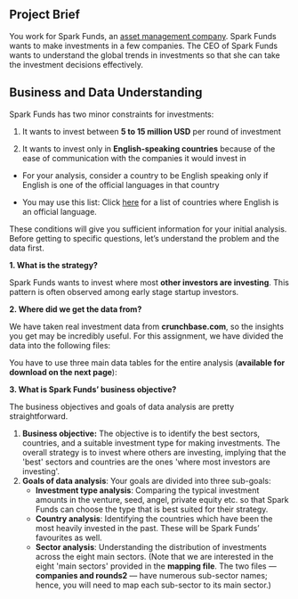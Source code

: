 ﻿
## Project Brief

You work for Spark Funds, an  [asset management company](http://www.wallstreetmojo.com/what-is-asset-management-company-amc/). Spark Funds wants to make investments in a few companies. The CEO of Spark Funds wants to understand the global trends in investments so that she can take the investment decisions effectively.

## Business and Data Understanding

Spark Funds has two minor constraints for investments:

1.  It wants to invest between  **5 to 15 million USD**  per round of investment
    
2.  It wants to invest only in  **English-speaking countries**  because of the ease of communication with the companies it would invest in
    

-   For your analysis, consider a country to be English speaking only if English is one of the official languages in that country
    
-   You may use this list: Click  [here](https://en.wikipedia.org/wiki/List_of_territorial_entities_where_English_is_an_official_language) for a list of countries where English is an official language.
    

These conditions will give you sufficient information for your initial analysis. Before getting to specific questions, let’s understand the problem and the data first.

**1. What is the strategy?**

Spark Funds wants to invest where most  **other investors are investing**. This pattern is often observed among early stage startup investors.

**2. Where did we get the data from?**

We have taken real investment data from  **crunchbase.com**, so the insights you get may be incredibly useful. For this assignment, we have divided the data into the following files:

You have to use three main data tables for the entire analysis (**available for download on the next page**):

**3. What is Spark Funds’ business objective?**

The business objectives and goals of data analysis are pretty straightforward.

1.  **Business objective:** The objective is to identify the best sectors, countries, and a suitable investment type for making investments. The overall strategy is to invest where others are investing, implying that the 'best' sectors and countries are the ones 'where most investors are investing'.
2.  **Goals of data analysis**: Your goals are divided into three sub-goals:
    -   **Investment type analysis**: Comparing the typical investment amounts in the venture, seed, angel, private equity etc. so that Spark Funds can choose the type that is best suited for their strategy.
    -   **Country analysis**: Identifying the countries which have been the most heavily invested in the past. These will be Spark Funds’ favourites as well.
    -   **Sector analysis**: Understanding the distribution of investments across the eight main sectors. (Note that we are interested in the eight 'main sectors' provided in the  **mapping file**. The two files — **companies and rounds2**  — have numerous sub-sector names; hence, you will need to map each sub-sector to its main sector.)
